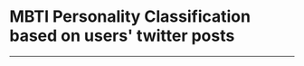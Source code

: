 # MBTI Personality Classification based on users' twitter posts
------

[Kaggle Dataset]: https://www.kaggle.com/datasnaek/mbti-type

